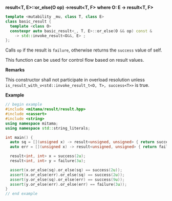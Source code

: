 **result&lt;T, E&gt;::or_else(O op) ->result&lt;T, F&gt;**
**where O: E -> result&lt;T, F&gt;**

```cpp
template <mutability _mu, class T, class E>
class basic_result {
  template <class O>
  constexpr auto basic_result<_, T, E>::or_else(O && op) const &
    -> std::invoke_result<O&&, E> ;
};
```

Calls `op` if the result is `failure`, otherwise returns the `success` value of self.

This function can be used for control flow based on result values.

**Remarks**

This constructor shall not participate in overload resolution unless `is_result_with_v<std::invoke_result_t<O, T>, success<T>>` is true.

**Example**

```cpp
// begin example
#include <mitama/result/result.hpp>
#include <cassert>
#include <string>
using namespace mitama;
using namespace std::string_literals;

int main() {
  auto sq = [](unsigned x) -> result<unsigned, unsigned> { return success(x * x); };
  auto err = [](unsigned x) -> result<unsigned, unsigned> { return failure(x); };

  result<int, int> x = success(2u);
  result<int, int> y = failure(3u);

  assert(x.or_else(sq).or_else(sq) == success(2u));
  assert(x.or_else(err).or_else(sq) == success(2u));
  assert(y.or_else(sq).or_else(err) == success(9u));
  assert(y.or_else(err).or_else(err) == failure(3u));
}
// end example
```
